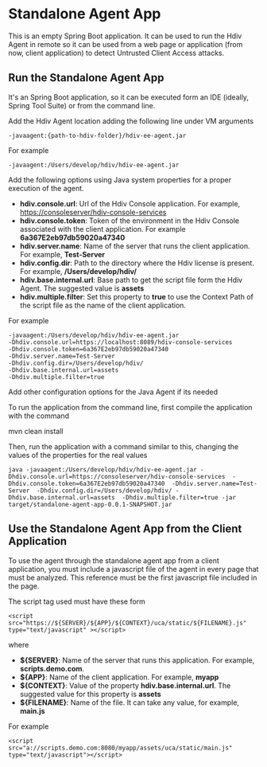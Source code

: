 # Standalone Agent App
This is an empty Spring Boot application. It can be used to run the Hdiv Agent in remote so it can be used 
from a web page or application (from now, client application) to detect Untrusted Client Access attacks.

## Run the Standalone Agent App
It's an Spring Boot application, so it can be executed form an IDE (ideally, Spring Tool Suite) or 
from the command line. 

Add the Hdiv Agent location adding the following line under VM arguments

```
-javaagent:{path-to-hdiv-folder}/hdiv-ee-agent.jar
```

For example

```
-javaagent:/Users/develop/hdiv/hdiv-ee-agent.jar
```

Add the following options using Java system properties for a proper execution of the agent. 

* **hdiv.console.url**: Url of the Hdiv Console application. For example, [https://consoleserver/hdiv-console-services](https://consoleserver/hdiv-console-services)
* **hdiv.console.token**: Token of the environment in the Hdiv Console associated with the client application. For example
**6a367E2eb97db59020a47340**
* **hdiv.server.name**: Name of the server that runs the client application. For example, **Test-Server**
* **hdiv.config.dir**: Path to the directory where the Hdiv license is present. For example, **/Users/develop/hdiv/**
* **hdiv.base.internal.url**: Base path to get the script file form the Hdiv Agent. The suggested value is **assets**
* **hdiv.multiple.filter**: Set this property to **true** to use the Context Path of the script file as the 
name of the client application.

For example

```
-javaagent:/Users/develop/hdiv/hdiv-ee-agent.jar
-Dhdiv.console.url=https://localhost:8089/hdiv-console-services 
-Dhdiv.console.token=6a367E2eb97db59020a47340 
-Dhdiv.server.name=Test-Server 
-Dhdiv.config.dir=/Users/develop/hdiv/
-Dhdiv.base.internal.url=assets
-Dhdiv.multiple.filter=true
```

Add other configuration options for the Java Agent if its needed

To run the application from the command line, first compile the application with the command

mvn clean install

Then, run the application with a command similar to this, changing the values of the properties for the real values

```
java -javaagent:/Users/develop/hdiv/hdiv-ee-agent.jar -Dhdiv.console.url=https://consoleserver/hdiv-console-services  -Dhdiv.console.token=6a367E2eb97db59020a47340  -Dhdiv.server.name=Test-Server  -Dhdiv.config.dir=/Users/develop/hdiv/ -Dhdiv.base.internal.url=assets  -Dhdiv.multiple.filter=true -jar target/standalone-agent-app-0.0.1-SNAPSHOT.jar 
```


## Use the Standalone Agent App from the Client Application
To use the agent through the standalone agent app from a client application, you must include a javascript 
file of the agent in every page that must be analyzed. This reference must be the first javascript file included
in the page.

The script tag used must have these form

```
<script src="https://${SERVER}/${APP}/${CONTEXT}/uca/static/${FILENAME}.js" type="text/javascript" ></script>
```

where

* **${SERVER}**: Name of the server that runs this application. For example, **scripts.demo.com**.
* **${APP}**: Name of the client application. For example, **myapp**
* **${CONTEXT}**: Value of the property **hdiv.base.internal.url**. The suggested value for this property is **assets**
* **${FILENAME}**: Name of the file. It can take any value, for example, **main.js**

For example

```
<script src="a://scripts.demo.com:8080/myapp/assets/uca/static/main.js" type="text/javascript"></script>
```